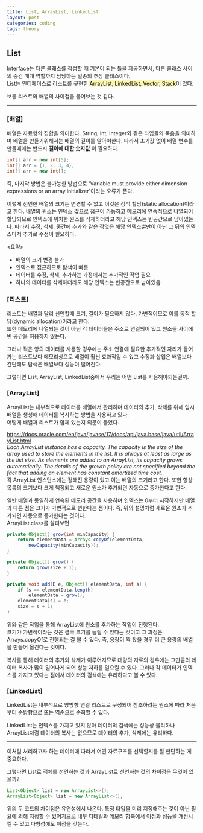 ```yaml
---
title: List, ArrayList, LinkedList
layout: post
categories: coding
tags: theory
---
```

## List
Interface는 다른 클래스를 작성할 때 기본이 되는 틀을 제공하면서, 다른 클래스 사이의 중간 매개 역할까지 담당하는 일종의 추상 클래스이다.    
List는 인터페이스로 리스트를 구현한  <mark style='background-color: #fff5b1'>ArrayList, LinkedList, Vector, Stack</mark>이 있다.

보통 리스트와 배열의 차이점을 물어보는 것 같다.    
<hr>

### [배열]
배열은 자료형의 집합을 의미한다. String, int, Integer와 같은 타입들의 묶음을 의미하며 배열을 만들기위해서는 배열의 길이를 알아야한다. 따라서 초기값 없이 배열 변수를 만들때에는 반드시 __길이에 대한 숫자값__ 이 필요하다.

```java
int[] arr = new int[5];
int[] arr = {1, 2, 3, 4};
int[] arr = new int[];
```
즉, 마지막 방법은 불가능한 방법으로 'Variable must provide either dimension expressions or an array initializer'이라는 오류가 뜬다.    

이렇게 선언한 배열의 크기는 변경할 수 없고 이것은 정적 할당(static allocation)이라고 한다. 배열의 원소는 인덱스 값으로 접근이 가능하고 메모리에 연속적으로 나열되어 할당되므로 인덱스에 위치한 원소를 삭제하더라고 해당 인덱스는 빈공간으로 남아있는다. 따라서 수정, 삭제, 중간에 추가와 같은 작없은 해당 인덱스뿐만이 아닌 그 뒤의 인덱스마저 추가로 수정이 필요하다.    

<요약>   
- 배열의 크기 변경 불가
- 인덱스로 접근하므로 탐색이 빠름
- 데이터를 수정, 삭제, 추가하는 과정에서는 추가적인 작업 필요
- 하나의 데이터를 삭제하더라도 해당 인덱스는 빈공간으로 남아있음

### [리스트]
리스트는 배열과 달리 선언할때 크기, 길이가 필요하지 않다. 가변적이므로 이를 동적 할당(dynamic allocation)이라고 한다.    
또한 메모리에 나열되는 것이 아닌 각 데이터들은 주소로 연결되어 있고 원소들 사이에 빈 공간을 허용하지 않는다. 

그러나 적은 양의 데이터를 사용할 경우에는 주소 연결에 필요한 추가적인 자리가 들어가는 리스트보다 메모리상으로 배열이 훨씬 효과적일 수 있고 수정과 삽입은 배열보다 간단해도 탐색은 배열보다 성능이 떨어진다.    

그렇다면 List, ArrayList, LinkedList중에서 우리는 어떤 List를 사용해야되는걸까.    

### [ArrayList]
ArrayList는 내부적으로 데이터를 배열에서 관리하며 데이터의 추가, 삭제를 위해 임시 배열을 생성해 데이터를 복사하는 방법을 사용하고 있다.    
어떻게 배열과 리스트가 함께 있는지 의문이 들었다.    

<https://docs.oracle.com/en/java/javase/17/docs/api/java.base/java/util/ArrayList.html>    
_Each ArrayList instance has a capacity. The capacity is the size of the array used to store the elements in the list. It is always at least as large as the list size. As elements are added to an ArrayList, its capacity grows automatically. The details of the growth policy are not specified beyond the fact that adding an element has constant amortized time cost._   
각 ArrayList 인스턴스에는 정해진 용량이 있고 이는 배열의 크기라고 한다. 또한 항상 목록의 크기보다 크게 책정되고 새로운 원소가 추가되면 자동으로 증가한다고 한다.    

일반 배열과 동일하게 연속된 메모리 공간을 사용하며 인덱스는 0부터 시작하지만 배열과 다른 점은 크기가 가변적으로 변한다는 점이다. 즉,  위의 설명처럼 새로운 원소가 추가되면 자동으로 증가한다는 것이다.    
ArrayList.class를 살펴보면 
```java
private Object[] grow(int minCapacity) {
    return elementData = Arrays.copyOf(elementData,
        newCapacity(minCapacity));
}

private Object[] grow() {
    return grow(size + 1);
}

private void add(E e, Object[] elementData, int s) {
    if (s == elementData.length)
        elementData = grow();
    elementData[s] = e;
    size = s + 1;
}
```
위와 같은 작업을 통해 ArrayList에 원소를 추가하는 작업이 진행된다.    
크기가 가변적이라는 것은 결국 크기를 늘릴 수 있다는 것이고 그 과정은 Arrays.copyOf로 진행되는 걸 볼 수 있다. 즉, 용량이 꽉 찼을 경우 더 큰 용량의 배열을 만들어 옮긴다는 것이다.    

복사를 통해 데이터의 추가와 삭제가 이루어지므로 대량의 자료의 경우에는 그만큼의 데이터 복사가 많이 일어나게 되어 성능 저하를 일으킬 수 있다. 그러나 각 데이터가 인덱스를 가지고 있다는 점에서 데이터의 검색에는 유리하다고 볼 수 있다.

### [LinkedList]
LinkedList는 내부적으로 양방향 연결 리스트로 구성되어 참조하려는 원소에 따라 처음부터 순방향으로 또는 역순으로 순회할 수 있다.

LinkedList는 인덱스를 가지고 있지 않아 데이터의 검색에는 성능상 불리하나 ArrayList처럼 데이터의 복사는 없으므로 데이터의 추가, 삭제에는 유리하다.    

<hr>
이처럼 처리하고자 하는 데이터에 따라서 어떤 자료구조를 선택할지를 잘 판단하는 게 중요하다. 

그렇다면 List로 객체를 선언하는 것과 ArrayList로 선언하는 것의 차이점은 무엇이 있을까?    

```java
List<Object> list = new ArrayList<>();
ArrayList<Object> list = new ArrayList<>();
```    
위의 두 코드의 차이점은 유연성에서 나온다. 특정 타입을 미리 지정해주는 것이 아닌 필요에 의해 지정할 수 있어지므로 내부 디테일과 메모리 함축에서 이점과 성능을 개선시킬 수 있고 다형성에도 이점을 갖는다.
